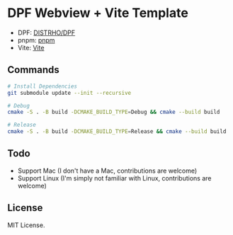 # DPF Webview + Vite Template

- DPF: [DISTRHO/DPF](https://github.com/DISTRHO/DPF)
- pnpm: [pnpm](https://pnpm.io/)
- Vite: [Vite](https://vitejs.dev/)

## Commands

```bash
# Install Dependencies
git submodule update --init --recursive

# Debug
cmake -S . -B build -DCMAKE_BUILD_TYPE=Debug && cmake --build build

# Release
cmake -S . -B build -DCMAKE_BUILD_TYPE=Release && cmake --build build
```

## Todo

- Support Mac (I don't have a Mac, contributions are welcome)
- Support Linux (I'm simply not familiar with Linux, contributions are welcome)

## License

MIT License.
